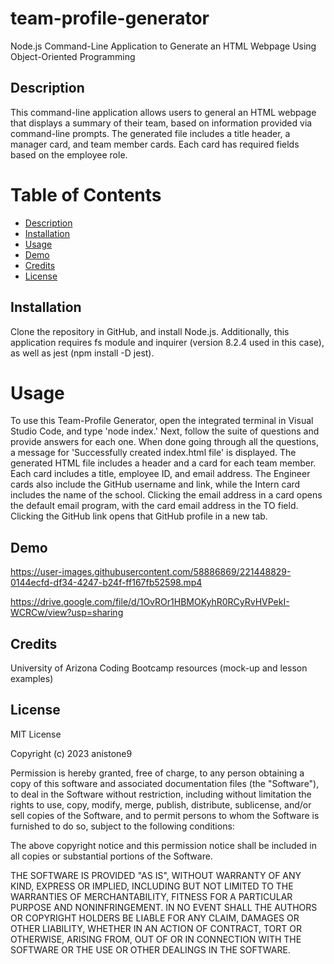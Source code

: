 # team-profile-generator
Node.js Command-Line Application to Generate an HTML Webpage Using Object-Oriented Programming

## Description   
This command-line application allows users to general an HTML webpage that displays a summary of their team, based on information provided via command-line prompts. The generated file includes a title header, a manager card, and team member cards. Each card has required fields based on the employee role.    

# Table of Contents   
- [Description](#description)   
- [Installation](#installation)
- [Usage](#usage)
- [Demo](#demo)
- [Credits](#credits)  
- [License](#license)     

## Installation   
Clone the repository in GitHub, and install Node.js. Additionally, this application requires fs module and inquirer (version 8.2.4 used in this case), as well as jest (npm install -D jest).      

# Usage    
To use this Team-Profile Generator, open the integrated terminal in Visual Studio Code, and type 'node index.' Next, follow the suite of questions and provide answers for each one. When done going through all the questions, a message for 'Successfully created index.html file' is displayed. The generated HTML file includes a header and a card for each team member. Each card includes a title, employee ID, and email address. The Engineer cards also include the GitHub username and link, while the Intern card includes the name of the school. Clicking the email address in a card opens the default email program, with the card email address in the TO field. Clicking the GitHub link opens that GitHub profile in a new tab.    

## Demo   


https://user-images.githubusercontent.com/58886869/221448829-0144ecfd-df34-4247-b24f-ff167fb52598.mp4


https://drive.google.com/file/d/1OvROr1HBMOKyhR0RCyRvHVPekI-WCRCw/view?usp=sharing


## Credits   
University of Arizona Coding Bootcamp resources (mock-up and lesson examples) 

## License  

MIT License

Copyright (c) 2023 anistone9

Permission is hereby granted, free of charge, to any person obtaining a copy
of this software and associated documentation files (the "Software"), to deal
in the Software without restriction, including without limitation the rights
to use, copy, modify, merge, publish, distribute, sublicense, and/or sell
copies of the Software, and to permit persons to whom the Software is
furnished to do so, subject to the following conditions:

The above copyright notice and this permission notice shall be included in all
copies or substantial portions of the Software.

THE SOFTWARE IS PROVIDED "AS IS", WITHOUT WARRANTY OF ANY KIND, EXPRESS OR
IMPLIED, INCLUDING BUT NOT LIMITED TO THE WARRANTIES OF MERCHANTABILITY,
FITNESS FOR A PARTICULAR PURPOSE AND NONINFRINGEMENT. IN NO EVENT SHALL THE
AUTHORS OR COPYRIGHT HOLDERS BE LIABLE FOR ANY CLAIM, DAMAGES OR OTHER
LIABILITY, WHETHER IN AN ACTION OF CONTRACT, TORT OR OTHERWISE, ARISING FROM,
OUT OF OR IN CONNECTION WITH THE SOFTWARE OR THE USE OR OTHER DEALINGS IN THE
SOFTWARE.  
